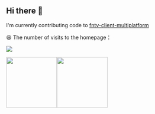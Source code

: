 ## Hi there 👋
I'm currently contributing code to [fntv-client-multiplatform](https://github.com/Jankin-Wu/fntv-client-multiplatform)

😆 The number of visits to the homepage：

[![](https://count.getloli.com/get/@Jankin-Wu.github.readme)](https://count.getloli.com/)

<img align="" height="137px" src="https://github-readme-stats.vercel.app/api?username=Jankin-Wu&hide_border=true&show_icons=true&include_all_commits=true&line_height=21&theme=solarized-light&locale=en&bg_color=00000000" /><img align="" height="137px" src="https://github-readme-stats.vercel.app/api/top-langs/?username=Jankin-Wu&hide_border=true&layout=compact&theme=solarized-light&locale=en&bg_color=00000000" />
<!--
**Jankin-Wu/Jankin-Wu** is a ✨ _special_ ✨ repository because its `README.md` (this file) appears on your GitHub profile.

Here are some ideas to get you started:

- 🔭 I’m currently working on ...
- 🌱 I’m currently learning ...
- 👯 I’m looking to collaborate on ...
- 🤔 I’m looking for help with ...
- 💬 Ask me about ...
- 📫 How to reach me: ...
- 😄 Pronouns: ...
- ⚡ Fun fact: ...
-->
